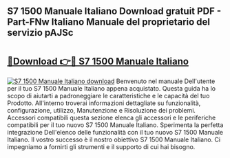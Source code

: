 ## S7 1500 Manuale Italiano Download gratuit PDF - Part-FNw Italiano Manuale del proprietario del servizio pAJSc

# <h2><a href="http://dfa47cy.blite.top/?on=S7+1500+Manuale+Italiano">🔗Download 👉🔴 S7 1500 Manuale Italiano</a></h2>

[![S7 1500 Manuale Italiano download](https://i.imgur.com/lujVjoI.png)](http://dfa47cy.blite.top/?on=S7+1500+Manuale+Italiano)
Benvenuto nel manuale Dell'utente per il tuo S7 1500 Manuale Italiano appena acquistato. Questa guida ha lo scopo di aiutarti a padroneggiare le caratteristiche e le capacità del tuo Prodotto. All'interno troverai informazioni dettagliate su funzionalità, configurazione, utilizzo, Manutenzione e Risoluzione dei problemi. Accessori compatibili questa sezione elenca gli accessori e le periferiche compatibili per il tuo nuovo S7 1500 Manuale Italiano. Sperimenta la perfetta integrazione Dell'elenco delle funzionalità con il tuo nuovo S7 1500 Manuale Italiano. Il vostro successo è il nostro obiettivo S7 1500 Manuale Italiano. Ci impegniamo a fornirti gli strumenti e il supporto di cui hai bisogno.
